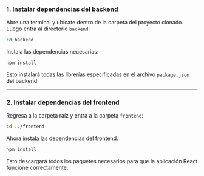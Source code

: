 ### 1. Instalar dependencias del backend

Abre una terminal y ubícate dentro de la carpeta del proyecto clonado. Luego entra al directorio `backend`:

```bash
cd backend
```

Instala las dependencias necesarias:

```bash
npm install
```

Esto instalará todas las librerías especificadas en el archivo `package.json` del backend.

---

### 2. Instalar dependencias del frontend

Regresa a la carpeta raíz y entra a la carpeta `frontend`:

```bash
cd ../frontend
```

Ahora instala las dependencias del frontend:

```bash
npm install
```

Esto descargará todos los paquetes necesarios para que la aplicación React funcione correctamente.

